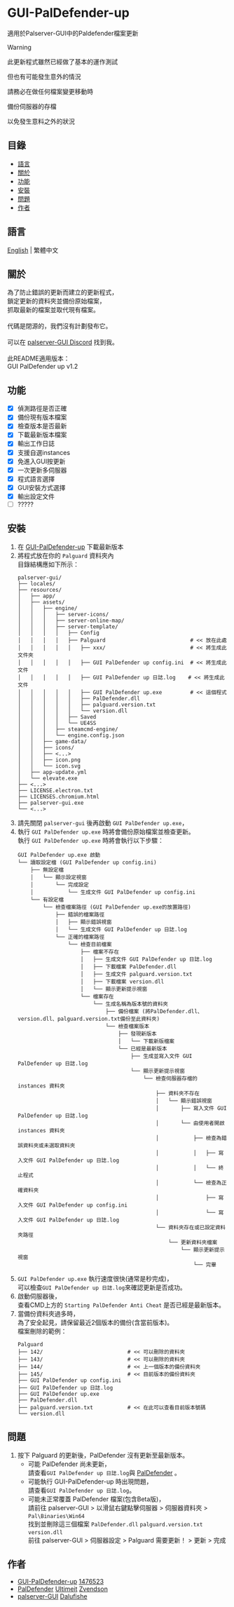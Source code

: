 # GUI-PalDefender-up
適用於Palserver-GUI中的Paldefender檔案更新

> [!WARNING]
>
> 此更新程式雖然已經做了基本的運作測試
> 
> 但也有可能發生意外的情況
> 
> 請務必在做任何檔案變更移動時
> 
> 備份伺服器的存檔
> 
> 以免發生意料之外的狀況
>

## 目錄
- [語言](#語言)
- [關於](#關於)
- [功能](#功能)
- [安裝](#安裝)
- [問題](#問題)
- [作者](#作者)

## 語言
[English](./README.md) | 繁體中文

## 關於
為了防止錯誤的更新而建立的更新程式，
<br>鎖定更新的資料夾並備份原始檔案，
<br>抓取最新的檔案並取代現有檔案。
<br>
<br>代碼是閉源的，我們沒有計劃發布它。
<br>
<br>可以在 [palserver-GUI Discord](https://discord.gg/UA24pctUYc) 找到我。
<br>
<br>此README適用版本：
<br>GUI PalDefender up v1.2
<br>

## 功能
- [x] 偵測路徑是否正確
- [x] 備份現有版本檔案
- [x] 檢查版本是否最新
- [x] 下載最新版本檔案
- [x] 輸出工作日誌
- [x] 支援自選instances
- [x] 免進入GUI按更新
- [x] 一次更新多伺服器
- [x] 程式語言選擇
- [x] GUI安裝方式選擇
- [x] 輸出設定文件
- [ ] ?????

## 安裝
1. 在 [GUI-PalDefender-up](https://github.com/1476523/GUI-PalDefender-up/releases) 下載最新版本
2. 將程式放在你的 `Palguard` 資料夾內
   <br>目錄結構應如下所示：
   ```
   palserver-gui/
   ├── locales/
   ├── resources/
   │   ├── app/
   │   ├── assets/
   │   │   ├── engine/
   │   │   │   ├── server-icons/
   │   │   │   ├── server-online-map/
   │   │   │   ├── server-template/
   │   │   │   │   ├── Config
   │   │   │   │   ├── Palguard                           # << 放在此處
   │   │   │   │   │   ├── xxx/                           # << 將生成此文件夾
   │   │   │   │   │   ├── GUI PalDefender up config.ini  # << 將生成此文件
   │   │   │   │   │   ├── GUI PalDefender up 日誌.log    # << 將生成此文件
   │   │   │   │   │   ├── GUI PalDefender up.exe         # << 這個程式
   │   │   │   │   │   ├── PalDefender.dll
   │   │   │   │   │   ├── palguard.version.txt
   │   │   │   │   │   └── version.dll
   │   │   │   │   ├── Saved
   │   │   │   │   └── UE4SS
   │   │   │   ├── steamcmd-engine/
   │   │   │   └── engine.config.json
   │   │   ├── game-data/
   │   │   ├── icons/
   │   │   ├── <...>
   │   │   ├── icon.png
   │   │   └── icon.svg
   │   ├── app-update.yml
   │   └── elevate.exe
   ├── <...>
   ├── LICENSE.electron.txt
   ├── LICENSES.chromium.html
   ├── palserver-gui.exe
   └── <...>
   ```
3. 請先關閉 `palserver-gui` 後再啟動 `GUI PalDefender up.exe`，
4. 執行 `GUI PalDefender up.exe` 時將會備份原始檔案並檢查更新。
   <br>執行 `GUI PalDefender up.exe` 時將會執行以下步驟：
   ```
   GUI PalDefender up.exe 啟動
   └── 讀取設定檔 (GUI PalDefender up config.ini)
       ├── 無設定檔
       │   └── 顯示設定視窗
       │       └── 完成設定
       │           └── 生成文件 GUI PalDefender up config.ini
       └── 有設定檔
           └── 檢查檔案路徑 (GUI PalDefender up.exe的放置路徑)
               ├── 錯誤的檔案路徑
               │   ├── 顯示錯誤視窗
               │   └── 生成文件 GUI PalDefender up 日誌.log
               └── 正確的檔案路徑
                   └── 檢查目前檔案
                       ├── 檔案不存在
                       │   ├── 生成文件 GUI PalDefender up 日誌.log
                       │   ├── 下載檔案 PalDefender.dll
                       │   ├── 生成文件 palguard.version.txt
                       │   ├── 下載檔案 version.dll
                       │   └── 顯示更新提示視窗
                       └── 檔案存在
                           └── 生成名稱為版本號的資料夾
                               ├── 備份檔案 (將PalDefender.dll、version.dll、palguard.version.txt備份至此資料夾)
                               └── 檢查檔案版本
                                   ├── 發現新版本
                                   │   └── 下載新版檔案
                                   └── 已經是最新版本
                                       ├── 生成並寫入文件 GUI PalDefender up 日誌.log
                                       └── 顯示更新提示視窗
                                           └── 檢查伺服器存檔的 instances 資料夾
                                               ├── 資料夾不存在
                                               │   └── 顯示錯誤視窗
                                               │       ├── 寫入文件 GUI PalDefender up 日誌.log
                                               │       └── 由使用者開啟 instances 資料夾
                                               │           ├── 檢查為錯誤資料夾或未選取資料夾
                                               │           │   ├── 寫入文件 GUI PalDefender up 日誌.log
                                               │           │   └── 終止程式
                                               │           └── 檢查為正確資料夾
                                               │               ├── 寫入文件 GUI PalDefender up config.ini
                                               │               └── 寫入文件 GUI PalDefender up 日誌.log
                                               └── 資料夾存在或已設定資料夾路徑
                                                   └── 更新資料夾檔案
                                                       └── 顯示更新提示視窗
                                                           └── 完畢
   ```
5. `GUI PalDefender up.exe` 執行速度很快(通常是秒完成)，
   <br>可以檢查`GUI PalDefender up 日誌.log`來確認更新是否成功。
6. 啟動伺服器後，
   <br>查看CMD上方的 `Starting PalDefender Anti Cheat` 是否已經是最新版本。
7. 當備份資料夾過多時，
   <br>為了安全起見，請保留最近2個版本的備份(含當前版本)。
   <br>檔案刪除的範例：
   ```
   Palguard
   ├── 142/                           # << 可以刪除的資料夾
   ├── 143/                           # << 可以刪除的資料夾
   ├── 144/                           # << 上一個版本的備份資料夾
   ├── 145/                           # << 目前版本的備份資料夾
   ├── GUI PalDefender up config.ini
   ├── GUI PalDefender up 日誌.log
   ├── GUI PalDefender up.exe
   ├── PalDefender.dll
   ├── palguard.version.txt           # << 在此可以查看目前版本號碼
   └── version.dll
   ```

## 問題
1. 按下 Palguard 的更新後，PalDefender 沒有更新至最新版本。
   -  可能 PalDefender 尚未更新，
 <br> 請查看`GUI PalDefender up 日誌.log`與 [PalDefender](https://github.com/Ultimeit/PalDefender) 。
   -  可能執行 GUI-PalDefender-up 時出現問題，
 <br> 請查看`GUI PalDefender up 日誌.log`。
   -  可能未正常覆蓋 PalDefender 檔案(包含Beta版)，
 <br> 請前往 palserver-GUI > 以滑鼠右鍵點擊伺服器 > 伺服器資料夾 > `Pal\Binaries\Win64`
 <br> 找到並刪除這三個檔案 `PalDefender.dll` `palguard.version.txt` `version.dll`
 <br> 前往 palserver-GUI > 伺服器設定 > Palguard 需要更新！ > 更新 > 完成

## 作者
- [GUI-PalDefender-up](https://github.com/1476523/GUI-PalDefender-up) [1476523](https://github.com/1476523)
- [PalDefender](https://github.com/Ultimeit/PalDefender) [Ultimeit](https://github.com/Ultimeit) [Zvendson](https://github.com/Zvendson)
- [palserver-GUI](https://github.com/Dalufishe/palserver-GUI) [Dalufishe](https://github.com/Dalufishe)
